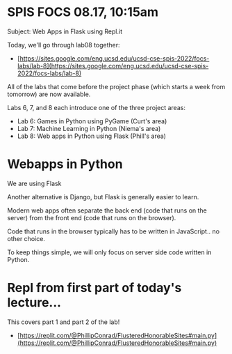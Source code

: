 # SPIS FOCS 08.17, 10:15am

Subject: Web Apps in Flask using Repl.it

Today, we'll go through lab08 together:

* [https://sites.google.com/eng.ucsd.edu/ucsd-cse-spis-2022/focs-labs/lab-8](https://sites.google.com/eng.ucsd.edu/ucsd-cse-spis-2022/focs-labs/lab-8)

All of the labs that come before the project phase (which starts a week from tomorrow) are now available.

Labs 6, 7, and 8 each introduce one of the three project areas:
* Lab 6: Games in Python using PyGame (Curt's area)
* Lab 7: Machine Learning in Python (Niema's area)
* Lab 8: Web apps in Python using Flask (Phill's area)

# Webapps in Python

We are using Flask

Another alternative is Django, but Flask is generally easier to learn.

Modern web apps often separate the back end (code that runs on the server) from the front end (code that runs on the browser).

Code that runs in the browser typically has to be written in JavaScript.. no other choice.

To keep things simple, we will only focus on server side code written in Python.


# Repl from first part of today's lecture...

This covers part 1 and part 2 of the lab!

* [https://replit.com/@PhillipConrad/FlusteredHonorableSites#main.py](https://replit.com/@PhillipConrad/FlusteredHonorableSites#main.py)

